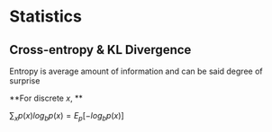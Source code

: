 # Statistics

## Cross-entropy & KL Divergence
Entropy is average amount of information and can be said degree of surprise


**For discrete $x$, **

$\sum_{x}{p(x)log_{b}{p(x)}} = E_p[-log_{b}{p(x)}]$
